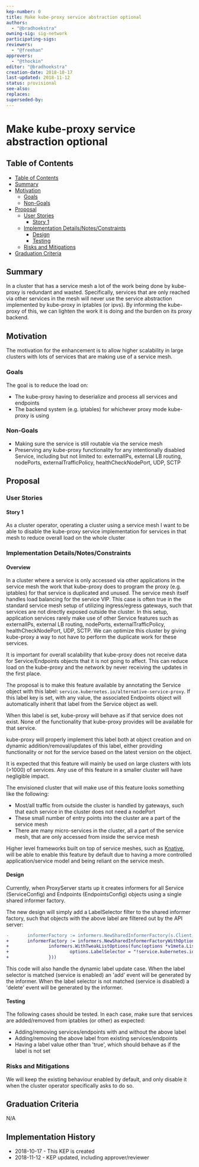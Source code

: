```yaml
---
kep-number: 0
title: Make kube-proxy service abstraction optional
authors:
  - "@bradhoekstra"
owning-sig: sig-network
participating-sigs:
reviewers:
  - "@freehan"
approvers:
  - "@thockin"
editor: "@bradhoekstra"
creation-date: 2018-10-17
last-updated: 2018-11-12
status: provisional
see-also:
replaces:
superseded-by:
---
```


# Make kube-proxy service abstraction optional

## Table of Contents

* [Table of Contents](#table-of-contents)
* [Summary](#summary)
* [Motivation](#motivation)
    * [Goals](#goals)
    * [Non-Goals](#non-goals)
* [Proposal](#proposal)
    * [User Stories](#user-stories)
      * [Story 1](#story-1)
    * [Implementation Details/Notes/Constraints](#implementation-detailsnotesconstraints)
      * [Design](#design)
      * [Testing](#testing)
    * [Risks and Mitigations](#risks-and-mitigations)
* [Graduation Criteria](#graduation-criteria)

## Summary

In a cluster that has a service mesh a lot of the work being done by kube-proxy is redundant and wasted.
Specifically, services that are only reached via other services in the mesh will never use the service abstraction implemented by kube-proxy in iptables (or ipvs).
By informing the kube-proxy of this, we can lighten the work it is doing and the burden on its proxy backend.

## Motivation

The motivation for the enhancement is to allow higher scalability in large clusters with lots of services that are making use of a service mesh.

### Goals

The goal is to reduce the load on:
* The kube-proxy having to deserialize and process all services and endpoints
* The backend system (e.g. iptables) for whichever proxy mode kube-proxy is using

### Non-Goals

* Making sure the service is still routable via the service mesh
* Preserving any kube-proxy functionality for any intentionally disabled Service, including but not limited to: externalIPs, external LB routing, nodePorts, externalTrafficPolicy, healthCheckNodePort, UDP, SCTP

## Proposal

### User Stories

#### Story 1

As a cluster operator, operating a cluster using a service mesh I want to be able to disable the kube-proxy service implementation for services in that mesh to reduce overall load on the whole cluster

### Implementation Details/Notes/Constraints

#### Overview

In a cluster where a service is only accessed via other applications in the service mesh the work that kube-proxy does to program the proxy (e.g. iptables) for that service is duplicated and unused. The service mesh itself handles load balancing for the service VIP. This case is often true in the standard service mesh setup of utilizing ingress/egress gateways, such that services are not directly exposed outside the cluster. In this setup, application services rarely make use of other Service features such as externalIPs, external LB routing, nodePorts, externalTrafficPolicy, healthCheckNodePort, UDP, SCTP. We can optimize this cluster by giving kube-proxy a way to not have to perform the duplicate work for these services.

It is important for overall scalability that kube-proxy does not receive data for Service/Endpoints objects that it is not going to affect. This can reduce load on the kube-proxy and the network by never receiving the updates in the first place.

The proposal is to make this feature available by annotating the Service object with this label: `service.kubernetes.io/alternative-service-proxy`. If this label key is set, with any value, the associated Endpoints object will automatically inherit that label from the Service object as well.

When this label is set, kube-proxy will behave as if that service does not exist. None of the functionality that kube-proxy provides will be available for that service.

kube-proxy will properly implement this label both at object creation and on dynamic addition/removal/updates of this label, either providing functionality or not for the service based on the latest version on the object.

It is expected that this feature will mainly be used on large clusters with lots (>1000) of services. Any use of this feature in a smaller cluster will have negligible impact.

The envisioned cluster that will make use of this feature looks something like the following:
* Most/all traffic from outside the cluster is handled by gateways, such that each service in the cluster does not need a nodePort
* These small number of entry points into the cluster are a part of the service mesh
* There are many micro-services in the cluster, all a part of the service mesh, that are only accessed from inside the service mesh

Higher level frameworks built on top of service meshes, such as [Knative](https://github.com/knative/docs), will be able to enable this feature by default due to having a more controlled application/service model and being reliant on the service mesh.

#### Design

Currently, when ProxyServer starts up it creates informers for all Service (ServiceConfig) and Endpoints (EndpointsConfig) objects using a single shared informer factory.

The new design will simply add a LabelSelector filter to the shared informer factory, such that objects with the above label are filtered out by the API server:
```diff
-       informerFactory := informers.NewSharedInformerFactory(s.Client, s.ConfigSyncPeriod)
+       informerFactory := informers.NewSharedInformerFactoryWithOptions(s.Client, s.ConfigSyncPeriod,
+               informers.WithTweakListOptions(func(options *v1meta.ListOptions) {
+                       options.LabelSelector = "!service.kubernetes.io/alternative-service-proxy"
+               }))
```

This code will also handle the dynamic label update case. When the label selector is matched (service is enabled) an 'add' event will be generated by the informer. When the label selector is not matched (service is disabled) a 'delete' event will be generated by the informer.

#### Testing

The following cases should be tested. In each case, make sure that services are added/removed from iptables (or other) as expected:
* Adding/removing services/endpoints with and without the above label
* Adding/removing the above label from existing services/endpoints
* Having a label value other than 'true', which should behave as if the label is not set

### Risks and Mitigations

We will keep the existing behaviour enabled by default, and only disable it when the cluster operator specifically asks to do so.

## Graduation Criteria

N/A

## Implementation History

- 2018-10-17 - This KEP is created
- 2018-11-12 - KEP updated, including approver/reviewer

